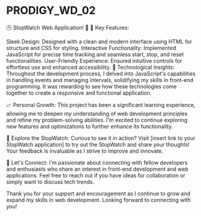 # PRODIGY_WD_02
🕒  StopWatch Web Application! 🚀
🌟 Key Features:

Sleek Design: Designed with a clean and modern interface using HTML for structure and CSS for styling.
Interactive Functionality: Implemented JavaScript for precise time tracking and seamless start, stop, and reset functionalities.
User-Friendly Experience: Ensured intuitive controls for effortless use and enhanced accessibility.
🔧 Technological Insights:
Throughout the development process, I delved into JavaScript's capabilities in handling events and managing intervals, solidifying my skills in front-end programming. It was rewarding to see how these technologies come together to create a responsive and functional application.

📈 Personal Growth:
This project has been a significant learning experience, allowing me to deepen my understanding of web development principles and refine my problem-solving abilities. I'm excited to continue exploring new features and optimizations to further enhance its functionality.

🔗 Explore the StopWatch:
Curious to see it in action? Visit [insert link to your StopWatch application] to try out the StopWatch and share your thoughts! Your feedback is invaluable as I strive to improve and innovate.

🤝 Let's Connect:
I'm passionate about connecting with fellow developers and enthusiasts who share an interest in front-end development and web applications. Feel free to reach out if you have ideas for collaboration or simply want to discuss tech trends.

Thank you for your support and encouragement as I continue to grow and expand my skills in web development. Looking forward to connecting with you!
